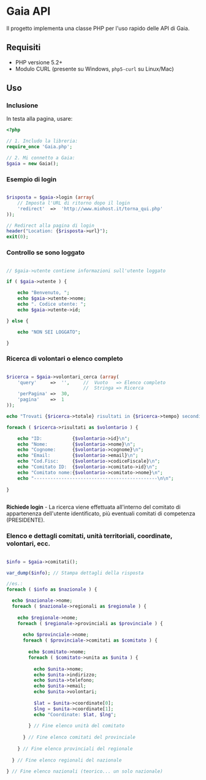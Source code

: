 # Gaia API

Il progetto implementa una classe PHP per l'uso rapido delle API di Gaia.


## Requisiti

* PHP versione 5.2+ 
* Modulo CURL (presente su Windows, `php5-curl` su Linux/Mac)

## Uso

### Inclusione 

In testa alla pagina, usare:

```php
<?php

// 1. Includo la libreria:
require_once 'Gaia.php';

// 2. Mi connetto a Gaia:
$gaia = new Gaia();
```

### Esempio di login

```php

$risposta = $gaia->login (array(
    // Imposta l'URL di ritorno dopo il login
    'redirect'  =>  'http://www.miohost.it/torna_qui.php'
));

// Redirect alla pagina di login
header("Location: {$risposta->url}");
exit(0);
```

### Controllo se sono loggato

```php

// $gaia->utente contiene informazioni sull'utente loggato

if ( $gaia->utente ) {

    echo "Benvenuto, ";
    echo $gaia->utente->nome;
    echo ". Codice utente: ";
    echo $gaia->utente->id;

} else {

    echo "NON SEI LOGGATO";

}

```


### Ricerca di volontari o elenco completo

```php

$ricerca = $gaia->volontari_cerca (array( 
    'query'     =>  '',     //  Vuoto   => Elenco completo
                            //  Stringa => Ricerca
    'perPagina' =>  30,
    'pagina'    =>  1
));

echo "Trovati {$ricerca->totale} risultati in {$ricerca->tempo} secondi.\n";

foreach ( $ricerca->risultati as $volontario ) {

    echo "ID:           {$volontario->id}\n";
    echo "Nome:         {$volontario->nome}\n";
    echo "Cognome:      {$volontario->cognome}\n";
    echo "Email:        {$volontario->email}\n";
    echo "Cod.Fisc:     {$volontario->codiceFiscale}\n";
    echo "Comitato ID:  {$volontario->comitato->id}\n";
    echo "Comitato nome:{$volontario->comitato->nome}\n";
    echo "---------------------------------------------\n\n";
    
}
    
```

**Richiede login** - 
La ricerca viene effettuata all'interno del comitato di appartenenza dell'utente identificato, più eventuali comitati di competenza (PRESIDENTE).


### Elenco e dettagli comitati, unità territoriali, coordinate, volontari, ecc.

```php

$info = $gaia->comitati();

var_dump($info); // Stampa dettagli della risposta

//es.:
foreach ( $info as $nazionale ) {

  echo $nazionale->nome;
  foreach ( $nazionale->regionali as $regionale ) {
  
    echo $regionale->nome;
    foreach ( $regionale->provinciali as $provinciale ) {
    
      echo $provinciale->nome;
      foreach ( $provinciale->comitati as $comitato ) {
      
        echo $comitato->nome;
        foreach ( $comitato->unita as $unita ) {
        
          echo $unita->nome;
          echo $unita->indirizzo;
          echo $unita->telefono;
          echo $unita->email;
          echo $unita->volontari;
          
          $lat = $unita->coordinate[0];
          $lng = $unita->coordinate[1];
          echo "Coordinate: $lat, $lng";
          
        } // Fine elenco unità del comitato
        
      } // Fine elenco comitati del provinciale
      
    } // Fine elenco provinciali del regionale
    
  } // Fine elenco regionali del nazionale
  
} // Fine elenco nazionali (teorico... un solo nazionale)

```


